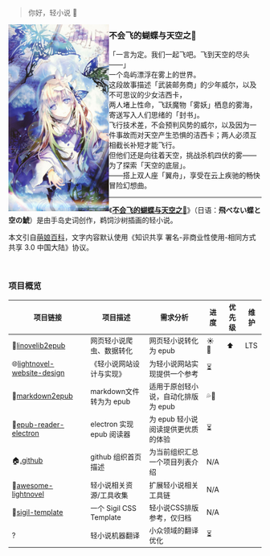 > 你好，轻小说 👋

<!--

**Here are some ideas to get you started:**

🙋‍♀️ A short introduction - what is your organization all about?
🌈 Contribution guidelines - how can the community get involved?
👩‍💻 Useful resources - where can the community find your docs? Is there anything else the community should know?
🍿 Fun facts - what does your team eat for breakfast?
🧙 Remember, you can do mighty things with the power of [Markdown](https://docs.github.com/github/writing-on-github/getting-started-with-writing-and-formatting-on-github/basic-writing-and-formatting-syntax)
-->

<img src="https://github.com/lightnovel-center/.github/blob/main/profile/assets/jessica-1.jpeg" align="left" width="200px"/>

### 不会飞的蝴蝶与天空之𩾇

<p>
「一言为定。我们一起飞吧。飞到天空的尽头——」<br>
一个岛屿漂浮在雾上的世界。<br>
这段故事描述「武装邮务商」的少年威尔，以及不可思议的少女洁西卡，<br>
两人堵上性命，飞跃魔物「雾妖」栖息的雾海，寄送写入人们思绪的「封书」。<br>
飞行技术差，不会预判风势的威尔，以及因为一件事故而对天空产生恐惧的洁西卡；两人必须互相截长补短才能飞行。<br>
但他们还是向往着天空，挑战杀机四伏的雾——为了探索「天空的底层」。<br>
——搭上双人座「翼舟」，享受在云上疾驰的畅快冒险幻想曲。<br>
</p>

---

《[**不会飞的蝴蝶与天空之𩾇**](https://zh.moegirl.org.cn/%E4%B8%8D%E4%BC%9A%E9%A3%9E%E7%9A%84%E8%9D%B4%E8%9D%B6%E4%B8%8E%E5%A4%A9%E7%A9%BA%E4%B9%8B%F0%A9%BE%87)》（日语：**飛べない蝶と空の鯱**）是由手岛史词创作，鹈饲沙树插画的轻小说。

本文引自[萌娘百科](https://zh.moegirl.org.cn)，文字内容默认使用《知识共享 署名-非商业性使用-相同方式共享 3.0 中国大陆》协议。

<br clear="left"/>

### 项目概览

| 项目链接                                                     | 项目描述                       | 需求分析                                     | 进度   | 优先级 |维护 |
| ------------------------------------------------------------ | ------------------------------ | -------------------------------------------- | ------ | ------ | ---|
| 🔄[linovelib2epub](https://github.com/lightnovel-center/linovelib2epub) | 网页轻小说爬虫、数据转化       | 网页轻小说转化为 epub                        | ☀️ 🌳 | ⬆️     |LTS|
| 🌐[lightnovel-website-design](https://github.com/lightnovel-center/lightnovel-website-design) | 《轻小说网站设计与实现》       | 为轻小说网站实现提供一个参考                 | ⏳    |        |
| 🔄[markdown2epub](https://github.com/lightnovel-center/markdown2epub) | markdown文件转为为 epub        | 适用于原创轻小说，自动化排版为 epub          | 💦🌱 |        |
| 📖[epub-reader-electron](https://github.com/lightnovel-center/epub-reader-electron) | electron 实现 epub 阅读器 | 为 epub 轻小说阅读提供更优质的体验         | ⏳    |        |
| 🏠[.github](https://github.com/lightnovel-center/.github)      | github 组织首页描述            | 为当前组织汇总一个项目列表介绍               | N/A    |        |
| 🔨[awesome-lightnovel](https://github.com/lightnovel-center/awesome-lightnovel) | 轻小说相关资源/工具收集        | 扩展轻小说相关工具链                         | N/A    |        |
| 🔨[sigil-template](https://github.com/lightnovel-center/sigil-template) | 一个 Sigil CSS Template        | 轻小说CSS排版参考，仅归档                    | N/A    |        |
| ?                                                            | 轻小说机器翻译       | 小众领域的翻译优化 | ⏳    |        |

